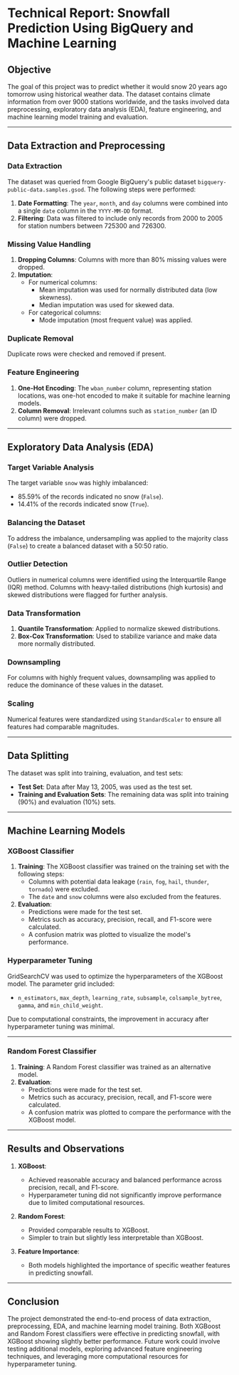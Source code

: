 # Technical Report: Snowfall Prediction Using BigQuery and Machine Learning

## Objective
The goal of this project was to predict whether it would snow 20 years ago tomorrow using historical weather data. The dataset contains climate information from over 9000 stations worldwide, and the tasks involved data preprocessing, exploratory data analysis (EDA), feature engineering, and machine learning model training and evaluation.

---

## Data Extraction and Preprocessing

### Data Extraction
The dataset was queried from Google BigQuery's public dataset `bigquery-public-data.samples.gsod`. The following steps were performed:
1. **Date Formatting**: The `year`, `month`, and `day` columns were combined into a single `date` column in the `YYYY-MM-DD` format.
2. **Filtering**: Data was filtered to include only records from 2000 to 2005 for station numbers between 725300 and 726300.

### Missing Value Handling
1. **Dropping Columns**: Columns with more than 80% missing values were dropped.
2. **Imputation**:
   - For numerical columns:
     - Mean imputation was used for normally distributed data (low skewness).
     - Median imputation was used for skewed data.
   - For categorical columns:
     - Mode imputation (most frequent value) was applied.

### Duplicate Removal
Duplicate rows were checked and removed if present.

### Feature Engineering
1. **One-Hot Encoding**: The `wban_number` column, representing station locations, was one-hot encoded to make it suitable for machine learning models.
2. **Column Removal**: Irrelevant columns such as `station_number` (an ID column) were dropped.

---

## Exploratory Data Analysis (EDA)

### Target Variable Analysis
The target variable `snow` was highly imbalanced:
- 85.59% of the records indicated no snow (`False`).
- 14.41% of the records indicated snow (`True`).

### Balancing the Dataset
To address the imbalance, undersampling was applied to the majority class (`False`) to create a balanced dataset with a 50:50 ratio.

### Outlier Detection
Outliers in numerical columns were identified using the Interquartile Range (IQR) method. Columns with heavy-tailed distributions (high kurtosis) and skewed distributions were flagged for further analysis.

### Data Transformation
1. **Quantile Transformation**: Applied to normalize skewed distributions.
2. **Box-Cox Transformation**: Used to stabilize variance and make data more normally distributed.

### Downsampling
For columns with highly frequent values, downsampling was applied to reduce the dominance of these values in the dataset.

### Scaling
Numerical features were standardized using `StandardScaler` to ensure all features had comparable magnitudes.

---

## Data Splitting
The dataset was split into training, evaluation, and test sets:
- **Test Set**: Data after May 13, 2005, was used as the test set.
- **Training and Evaluation Sets**: The remaining data was split into training (90%) and evaluation (10%) sets.

---

## Machine Learning Models

### XGBoost Classifier
1. **Training**: The XGBoost classifier was trained on the training set with the following steps:
   - Columns with potential data leakage (`rain`, `fog`, `hail`, `thunder`, `tornado`) were excluded.
   - The `date` and `snow` columns were also excluded from the features.
2. **Evaluation**:
   - Predictions were made for the test set.
   - Metrics such as accuracy, precision, recall, and F1-score were calculated.
   - A confusion matrix was plotted to visualize the model's performance.

### Hyperparameter Tuning
GridSearchCV was used to optimize the hyperparameters of the XGBoost model. The parameter grid included:
- `n_estimators`, `max_depth`, `learning_rate`, `subsample`, `colsample_bytree`, `gamma`, and `min_child_weight`.

Due to computational constraints, the improvement in accuracy after hyperparameter tuning was minimal.

---

### Random Forest Classifier
1. **Training**: A Random Forest classifier was trained as an alternative model.
2. **Evaluation**:
   - Predictions were made for the test set.
   - Metrics such as accuracy, precision, recall, and F1-score were calculated.
   - A confusion matrix was plotted to compare the performance with the XGBoost model.

---

## Results and Observations
1. **XGBoost**:
   - Achieved reasonable accuracy and balanced performance across precision, recall, and F1-score.
   - Hyperparameter tuning did not significantly improve performance due to limited computational resources.

2. **Random Forest**:
   - Provided comparable results to XGBoost.
   - Simpler to train but slightly less interpretable than XGBoost.

3. **Feature Importance**:
   - Both models highlighted the importance of specific weather features in predicting snowfall.

---

## Conclusion
The project demonstrated the end-to-end process of data extraction, preprocessing, EDA, and machine learning model training. Both XGBoost and Random Forest classifiers were effective in predicting snowfall, with XGBoost showing slightly better performance. Future work could involve testing additional models, exploring advanced feature engineering techniques, and leveraging more computational resources for hyperparameter tuning.